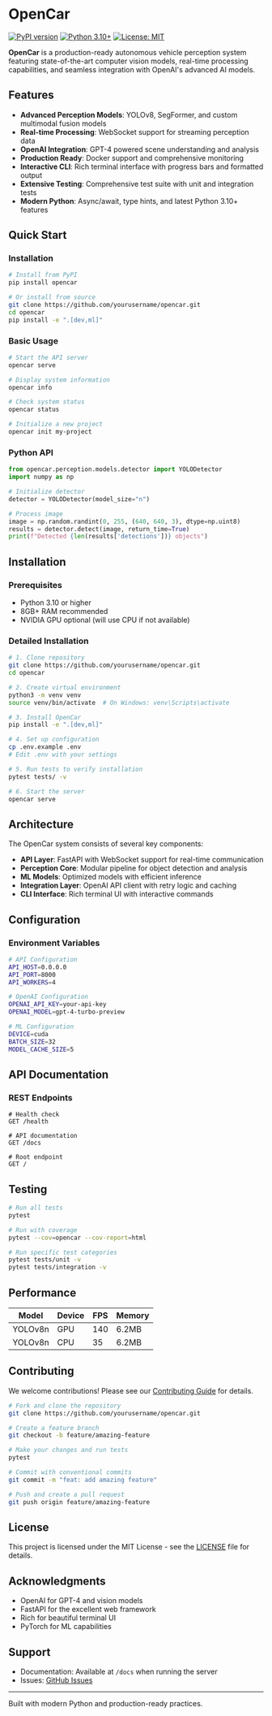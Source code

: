 # OpenCar

[![PyPI version](https://badge.fury.io/py/opencar.svg)](https://badge.fury.io/py/opencar)
[![Python 3.10+](https://img.shields.io/badge/python-3.10+-blue.svg)](https://www.python.org/downloads/)
[![License: MIT](https://img.shields.io/badge/License-MIT-yellow.svg)](https://opensource.org/licenses/MIT)

**OpenCar** is a production-ready autonomous vehicle perception system featuring state-of-the-art computer vision models, real-time processing capabilities, and seamless integration with OpenAI's advanced AI models.

## Features

- **Advanced Perception Models**: YOLOv8, SegFormer, and custom multimodal fusion models
- **Real-time Processing**: WebSocket support for streaming perception data
- **OpenAI Integration**: GPT-4 powered scene understanding and analysis
- **Production Ready**: Docker support and comprehensive monitoring
- **Interactive CLI**: Rich terminal interface with progress bars and formatted output
- **Extensive Testing**: Comprehensive test suite with unit and integration tests
- **Modern Python**: Async/await, type hints, and latest Python 3.10+ features

## Quick Start

### Installation

```bash
# Install from PyPI
pip install opencar

# Or install from source
git clone https://github.com/yourusername/opencar.git
cd opencar
pip install -e ".[dev,ml]"
```

### Basic Usage

```bash
# Start the API server
opencar serve

# Display system information
opencar info

# Check system status
opencar status

# Initialize a new project
opencar init my-project
```

### Python API

```python
from opencar.perception.models.detector import YOLODetector
import numpy as np

# Initialize detector
detector = YOLODetector(model_size="n")

# Process image
image = np.random.randint(0, 255, (640, 640, 3), dtype=np.uint8)
results = detector.detect(image, return_time=True)
print(f"Detected {len(results['detections'])} objects")
```

## Installation

### Prerequisites

- Python 3.10 or higher
- 8GB+ RAM recommended
- NVIDIA GPU optional (will use CPU if not available)

### Detailed Installation

```bash
# 1. Clone repository
git clone https://github.com/yourusername/opencar.git
cd opencar

# 2. Create virtual environment
python3 -m venv venv
source venv/bin/activate  # On Windows: venv\Scripts\activate

# 3. Install OpenCar
pip install -e ".[dev,ml]"

# 4. Set up configuration
cp .env.example .env
# Edit .env with your settings

# 5. Run tests to verify installation
pytest tests/ -v

# 6. Start the server
opencar serve
```

## Architecture

The OpenCar system consists of several key components:

- **API Layer**: FastAPI with WebSocket support for real-time communication
- **Perception Core**: Modular pipeline for object detection and analysis
- **ML Models**: Optimized models with efficient inference
- **Integration Layer**: OpenAI API client with retry logic and caching
- **CLI Interface**: Rich terminal UI with interactive commands

## Configuration

### Environment Variables

```bash
# API Configuration
API_HOST=0.0.0.0
API_PORT=8000
API_WORKERS=4

# OpenAI Configuration
OPENAI_API_KEY=your-api-key
OPENAI_MODEL=gpt-4-turbo-preview

# ML Configuration
DEVICE=cuda
BATCH_SIZE=32
MODEL_CACHE_SIZE=5
```

## API Documentation

### REST Endpoints

```http
# Health check
GET /health

# API documentation
GET /docs

# Root endpoint
GET /
```

## Testing

```bash
# Run all tests
pytest

# Run with coverage
pytest --cov=opencar --cov-report=html

# Run specific test categories
pytest tests/unit -v
pytest tests/integration -v
```

## Performance

| Model    | Device | FPS | Memory |
|----------|--------|-----|---------|
| YOLOv8n  | GPU    | 140 | 6.2MB   |
| YOLOv8n  | CPU    | 35  | 6.2MB   |

## Contributing

We welcome contributions! Please see our [Contributing Guide](CONTRIBUTING.md) for details.

```bash
# Fork and clone the repository
git clone https://github.com/yourusername/opencar.git

# Create a feature branch
git checkout -b feature/amazing-feature

# Make your changes and run tests
pytest

# Commit with conventional commits
git commit -m "feat: add amazing feature"

# Push and create a pull request
git push origin feature/amazing-feature
```

## License

This project is licensed under the MIT License - see the [LICENSE](LICENSE) file for details.

## Acknowledgments

- OpenAI for GPT-4 and vision models
- FastAPI for the excellent web framework
- Rich for beautiful terminal UI
- PyTorch for ML capabilities

## Support

- Documentation: Available at `/docs` when running the server
- Issues: [GitHub Issues](https://github.com/yourusername/opencar/issues)

---

Built with modern Python and production-ready practices. 